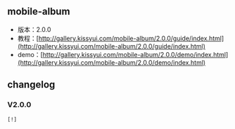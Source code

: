 ## mobile-album

* 版本：2.0.0
* 教程：[http://gallery.kissyui.com/mobile-album/2.0.0/guide/index.html](http://gallery.kissyui.com/mobile-album/2.0.0/guide/index.html)
* demo：[http://gallery.kissyui.com/mobile-album/2.0.0/demo/index.html](http://gallery.kissyui.com/mobile-album/2.0.0/demo/index.html)

## changelog

### V2.0.0

    [!]


